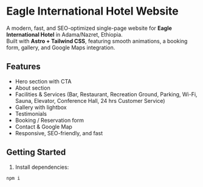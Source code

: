 # Eagle International Hotel Website

A modern, fast, and SEO-optimized single-page website for **Eagle International Hotel** in Adama/Nazret, Ethiopia.  
Built with **Astro + Tailwind CSS**, featuring smooth animations, a booking form, gallery, and Google Maps integration.

## Features
- Hero section with CTA
- About section
- Facilities & Services (Bar, Restaurant, Recreation Ground, Parking, Wi-Fi, Sauna, Elevator, Conference Hall, 24 hrs Customer Service)
- Gallery with lightbox
- Testimonials
- Booking / Reservation form
- Contact & Google Map
- Responsive, SEO-friendly, and fast

## Getting Started

1. Install dependencies:
```bash
npm i
